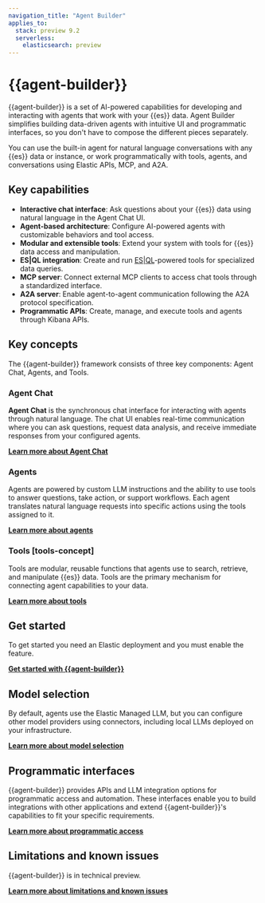 ```yaml
---
navigation_title: "Agent Builder"
applies_to:
  stack: preview 9.2
  serverless:
    elasticsearch: preview
---
```


# {{agent-builder}} 

{{agent-builder}} is a set of AI-powered capabilities for developing and interacting with agents that work with your {{es}} data. Agent Builder simplifies building data-driven agents with intuitive UI and programmatic interfaces, so you don't have to compose the different pieces separately.

You can use the built-in agent for natural language conversations with any {{es}} data or instance, or work programmatically with tools, agents, and conversations using Elastic APIs, MCP, and A2A.

## Key capabilities

- **Interactive chat interface**: Ask questions about your {{es}} data using natural language in the Agent Chat UI.
- **Agent-based architecture**: Configure AI-powered agents with customizable behaviors and tool access.
- **Modular and extensible tools**: Extend your system with tools for {{es}} data access and manipulation.
- **ES|QL integration**: Create and run [ES|QL](elasticsearch://reference/query-languages/esql.md)-powered tools for specialized data queries.
- **MCP server**: Connect external MCP clients to access chat tools through a standardized interface.
- **A2A server**: Enable agent-to-agent communication following the A2A protocol specification.
- **Programmatic APIs**: Create, manage, and execute tools and agents through Kibana APIs.

## Key concepts

The {{agent-builder}} framework consists of three key components: Agent Chat, Agents, and Tools.

### Agent Chat

**Agent Chat** is the synchronous chat interface for interacting with agents through natural language. The chat UI enables real-time communication where you can ask questions, request data analysis, and receive immediate responses from your configured agents.

[**Learn more about Agent Chat**](agent-builder/chat.md)

### Agents

Agents are powered by custom LLM instructions and the ability to use tools to answer questions, take action, or support workflows. Each agent translates natural language requests into specific actions using the tools assigned to it.

[**Learn more about agents**](agent-builder/agent-builder-agents.md)

### Tools [tools-concept]

Tools are modular, reusable functions that agents use to search, retrieve, and manipulate {{es}} data. Tools are the primary mechanism for connecting agent capabilities to your data.

[**Learn more about tools**](agent-builder/tools.md)

## Get started

To get started you need an Elastic deployment and you must enable the feature.

[**Get started with {{agent-builder}}**](agent-builder/get-started.md)

## Model selection

By default, agents use the Elastic Managed LLM, but you can configure other model providers using connectors, including local LLMs deployed on your infrastructure.

[**Learn more about model selection**](agent-builder/models.md)


## Programmatic interfaces

{{agent-builder}} provides APIs and LLM integration options for programmatic access and automation.
These interfaces enable you to build integrations with other applications and extend {{agent-builder}}'s capabilities to fit your specific requirements.

[**Learn more about programmatic access**](agent-builder/programmatic-access.md)

## Limitations and known issues

{{agent-builder}} is in technical preview.

[**Learn more about limitations and known issues**](agent-builder/limitations-known-issues.md)

